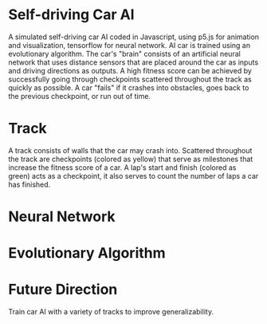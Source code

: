 # Self-driving Car AI

A simulated self-driving car AI coded in Javascript, using p5.js for animation and visualization, tensorflow for neural network. AI car is trained using an evolutionary algorithm. The car's "brain" consists of an artificial neural network that uses distance sensors that are placed around the car as inputs and driving directions as outputs. A high fitness score can be achieved by successfully going through checkpoints scattered throughout the track as quickly as possible. A car "fails" if it crashes into obstacles, goes back to the previous checkpoint, or run out of time.

# Track
A track consists of walls that the car may crash into. Scattered throughout the track are checkpoints (colored as yellow) that serve as milestones that increase the fitness score of a car. A lap's start and finish (colored as green) acts as a checkpoint, it also serves to count the number of laps a car has finished.

# Neural Network

# Evolutionary Algorithm

# Future Direction
Train car AI with a variety of tracks to improve generalizability.
